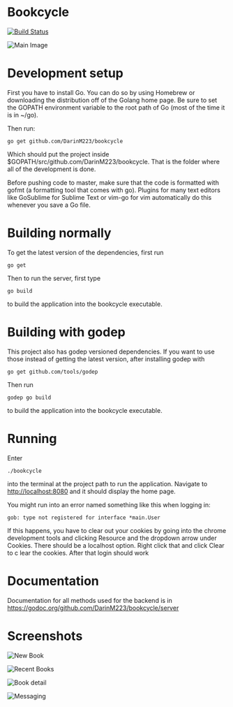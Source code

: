 # Bookcycle

[![Build Status](https://travis-ci.org/DarinM223/bookcycle.svg)](https://travis-ci.org/DarinM223/bookcycle)

![Main Image](http://i.imgur.com/TBwliwF.png)

Development setup
=================

First you have to install Go. You can do so by using Homebrew or downloading the distribution off of the Golang home page. Be sure to set the GOPATH environment variable to the root path of Go (most of the time it is in ~/go). 

Then run:
```
go get github.com/DarinM223/bookcycle
```
Which should put the project inside $GOPATH/src/github.com/DarinM223/bookcycle. That is the folder where all of the development is done. 

Before pushing code to master, make sure that the code is formatted with gofmt (a formatting tool that comes with go). Plugins for many text editors like GoSublime for Sublime Text or vim-go for vim automatically do this whenever you save a Go file.

Building normally
=================
To get the latest version of the dependencies, first run 
```
go get
```

Then to run the server, first type
```
go build
```
to build the application into the bookcycle executable. 

Building with godep
===================
This project also has godep versioned dependencies. If you want to use those instead of getting the latest version, after installing godep with 
```
go get github.com/tools/godep
```

Then run
```
godep go build
```
to build the application into the bookcycle executable.

Running
=======
Enter
```
./bookcycle
```
into the terminal at the project path to run the application. Navigate to [http://localhost:8080](http://localhost:8080) and it should display the home page.

You might run into an error named something like this when logging in:
```
gob: type not registered for interface *main.User
```
If this happens, you have to clear out your cookies by going into the chrome development tools and clicking Resource and the dropdown arrow under Cookies. There should be a localhost option. Right click that and click Clear to c lear the cookies. After that login should work

Documentation
=============
Documentation for all methods used for the backend is in https://godoc.org/github.com/DarinM223/bookcycle/server

Screenshots
===========

![New Book](http://i.imgur.com/kK1ZmK6.png)

![Recent Books](http://i.imgur.com/KFPkmEp.png)

![Book detail](http://i.imgur.com/a52iubn.png)

![Messaging](http://i.imgur.com/yPcghYY.png)

